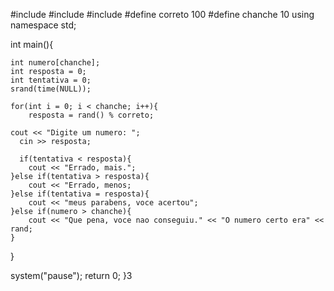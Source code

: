 #include<iostream>
#include<cstdlib>
#include<ctime>
#define correto 100
#define chanche 10
using namespace std;

int main(){

	int numero[chanche];
	int resposta = 0;
	int tentativa = 0;
	srand(time(NULL));

	for(int i = 0; i < chanche; i++){
		resposta = rand() % correto;

	cout << "Digite um numero: ";
	  cin >> resposta;

	  if(tentativa < resposta){
		cout << "Errado, mais.";
	}else if(tentativa > resposta){
		cout << "Errado, menos;
	}else if(tentativa = resposta){
		cout << "meus parabens, voce acertou";
	}else if(numero > chanche){
		cout << "Que pena, voce nao conseguiu." << "O numero certo era" << rand;
	}
   }

system("pause");
return 0;
}3
